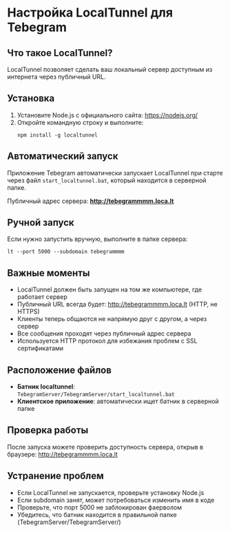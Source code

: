 # Настройка LocalTunnel для Tebegram

## Что такое LocalTunnel?
LocalTunnel позволяет сделать ваш локальный сервер доступным из интернета через публичный URL.

## Установка
1. Установите Node.js с официального сайта: https://nodejs.org/
2. Откройте командную строку и выполните:
   ```
   npm install -g localtunnel
   ```

## Автоматический запуск
Приложение Tebegram автоматически запускает LocalTunnel при старте через файл `start_localtunnel.bat`, который находится в серверной папке.

Публичный адрес сервера: **http://tebegrammmm.loca.lt**

## Ручной запуск
Если нужно запустить вручную, выполните в папке сервера:
```
lt --port 5000 --subdomain tebegrammmm
```

## Важные моменты
- LocalTunnel должен быть запущен на том же компьютере, где работает сервер
- Публичный URL всегда будет: http://tebegrammmm.loca.lt (HTTP, не HTTPS)
- Клиенты теперь общаются не напрямую друг с другом, а через сервер
- Все сообщения проходят через публичный адрес сервера
- Используется HTTP протокол для избежания проблем с SSL сертификатами

## Расположение файлов
- **Батник localtunnel**: `TebegramServer/TebegramServer/start_localtunnel.bat`
- **Клиентское приложение**: автоматически ищет батник в серверной папке

## Проверка работы
После запуска можете проверить доступность сервера, открыв в браузере:
http://tebegrammmm.loca.lt

## Устранение проблем
- Если LocalTunnel не запускается, проверьте установку Node.js
- Если subdomain занят, может потребоваться изменить имя в коде
- Проверьте, что порт 5000 не заблокирован фаерволом
- Убедитесь, что батник находится в правильной папке (TebegramServer/TebegramServer/)
